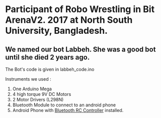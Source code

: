 # Participant of Robo Wrestling in Bit ArenaV2. 2017 at North South University, Bangladesh. 
## We named our bot Labbeh. She was a good bot until she died 2 years ago.

The Bot's code is given in labbeh_code.ino

Instruments we used :
1. One Arduino Mega
2. 4 high torque 9V DC Motors
3. 2 Motor Drivers (L298N)
4. Bluetooth Module to connect to an android phone
5. Android Phone with [Bluetooth RC Controller](https://play.google.com/store/apps/details?id=braulio.calle.bluetoothRCcontroller) installed.
